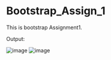 # Bootstrap_Assign_1
This is bootstrap Assignment1.

Output:

![image](https://user-images.githubusercontent.com/126055117/224621554-a8b497f0-e5a0-4d4c-aeef-e3cb749db85c.png)
![image](https://user-images.githubusercontent.com/126055117/224621601-704e678d-11e1-425d-ab07-1b9fc397307b.png)
